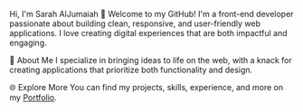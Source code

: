Hi, I'm Sarah AlJumaiah 👋
Welcome to my GitHub! I'm a front-end developer passionate about building clean, responsive, and user-friendly web applications. I love creating digital experiences that are both impactful and engaging.

🚀 About Me
I specialize in bringing ideas to life on the web, with a knack for creating applications that prioritize both functionality and design.

🌐 Explore More
You can find my projects, skills, experience, and more on my [Portfolio](sarahjumaiah.netlify.app).

